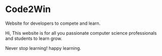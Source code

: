 # Code2Win
Website for developers to compete and learn.

Hi,
This website is for all you passionate computer science professionals and students to learn grow.

Never stop learning! happy learning.
